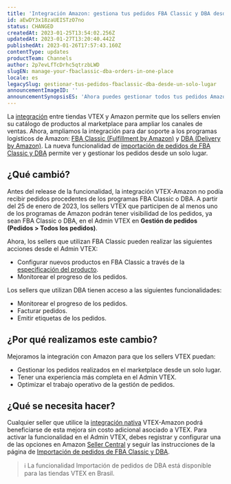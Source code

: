 ```yaml
---
title: 'Integración Amazon: gestiona tus pedidos FBA Classic y DBA desde el Admin VTEX'
id: aEwDY3x18zaUEISTzO7no
status: CHANGED
createdAt: 2023-01-25T13:54:02.256Z
updatedAt: 2023-01-27T13:20:40.442Z
publishedAt: 2023-01-26T17:57:43.160Z
contentType: updates
productTeam: Channels
author: 2p7evLfTcDrhc5qtrzbLWD
slugEN: manage-your-fbaclassic-dba-orders-in-one-place
locale: es
legacySlug: gestionar-tus-pedidos-fbaclassic-dba-desde-un-solo-lugar
announcementImageID: ''
announcementSynopsisES: 'Ahora puedes gestionar todos tus pedidos Amazon FBA Classic y DBA desde un solo lugar.'
---
```


La [integración](https://help.vtex.com/es/tracks/configurar-integracao-com-a-amazon) entre tiendas VTEX y Amazon permite que los sellers envíen su catálogo de productos al marketplace para ampliar los canales de ventas. Ahora, ampliamos la integración para dar soporte a los programas logísticos de Amazon: [FBA Classic (Fulfillment by Amazon)](https://venda.amazon.com.br/cresca/fba) y [DBA (Delivery by Amazon)](https://venda.amazon.com.br/cresca/dba). La nueva funcionalidad de [importación de pedidos de FBA Classic y DBA](https://help.vtex.com/pt/tutorial/importacao-de-pedidos-amazon-fba-dba) permite ver y gestionar los pedidos desde un solo lugar.

## ¿Qué cambió?

Antes del release de la funcionalidad, la integración VTEX-Amazon no podía recibir pedidos procedentes de los programas FBA Classic o DBA. A partir del 25 de enero de 2023, los sellers VTEX que participen de al menos uno de los programas de Amazon podrán tener visibilidad de los pedidos, ya sean FBA Classic o DBA, en el Admin VTEX en **Gestión de pedidos (Pedidos > Todos los pedidos)**.

Ahora, los sellers que utilizan FBA Classic pueden realizar las siguientes acciones desde el Admin VTEX:

- Configurar nuevos productos en FBA Classic a través de la [especificación del producto](https://help.vtex.com/pt/tutorial/importacao-de-pedidos-amazon-fba-dba--2MJZgBen3hpK4xkXqcv8TO?&utm_source=autocomplete#1-criar-especificacao-de-produto).  
- Monitorear el progreso de los pedidos.  

Los sellers que utilizan DBA tienen acceso a las siguientes funcionalidades:

-	Monitorear el progreso de los pedidos.  
- Facturar pedidos.  
- Emitir etiquetas de los pedidos.  

## ¿Por qué realizamos este cambio?

Mejoramos la integración con Amazon para que los sellers VTEX puedan:

- Gestionar los pedidos realizados en el marketplace desde un solo lugar.  
- Tener una experiencia más completa en el Admin VTEX.  
- Optimizar el trabajo operativo de la gestión de pedidos.  

## ¿Qué se necesita hacer?

Cualquier seller que utilice la [integración nativa](https://help.vtex.com/es/tutorial/integrando-com-marketplace/) VTEX-Amazon podrá beneficiarse de esta mejora sin costo adicional asociado a VTEX. Para activar la funcionalidad en el Admin VTEX, debes registrar y configurar una de las opciones en Amazon [Seller Central](https://sellercentral.amazon.com/) y seguir las instrucciones de la página de [Importación de pedidos de FBA Classic y DBA](https://help.vtex.com/pt/tutorial/importacao-de-pedidos-amazon-fba-dba).

>ℹ️ La funcionalidad Importación de pedidos de DBA está disponible para las tiendas VTEX en Brasil.
